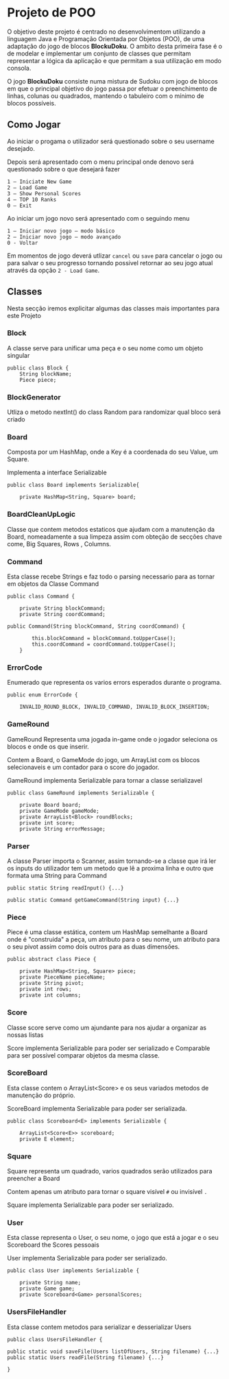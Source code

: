
# Projeto de POO

O objetivo deste projeto é centrado no desenvolvimentom utilizando a linguagem Java e Programação Orientada por Objetos (POO), de uma adaptação do jogo de blocos __BlockuDoku__. O ambito desta primeira fase é o de modelar e implementar um conjunto de classes que permitam representar a lógica da aplicação e que permitam a sua utilização em modo consola. 

O jogo __BlockuDoku__ consiste numa mistura de Sudoku com jogo de blocos em que o principal objetivo do
jogo passa por efetuar o preenchimento de linhas, colunas ou quadrados, mantendo o tabuleiro com o
mínimo de blocos possíveis.

## Como Jogar

Ao iniciar o progama o utilizador será questionado sobre o seu username desejado. 

Depois será apresentado com o menu principal onde denovo será questionado sobre o que desejará fazer

```
1 – Iniciate New Game
2 – Load Game
3 – Show Personal Scores
4 – TOP 10 Ranks
0 – Exit
```

Ao iniciar um jogo novo será apresentado com o seguindo menu

```
1 – Iniciar novo jogo – modo básico
2 – Iniciar novo jogo – modo avançado
0 - Voltar
```

Em momentos de jogo deverá utlizar `cancel` ou `save` para cancelar o jogo ou para salvar o seu progresso tornando possivel retornar ao seu jogo atual através da opção ``2 - Load Game``.
## Classes

Nesta secção iremos  explicitar algumas das classes mais importantes para este Projeto

### Block

A classe serve para unificar uma peça e o seu nome como um objeto singular

```
public class Block {
    String blockName;
    Piece piece;
```

### BlockGenerator
Utliza o metodo nextInt() do class Random para randomizar qual bloco será criado 

### Board
Composta por um HashMap, onde a Key é a coordenada do seu Value, um Square.

Implementa a interface Serializable

```
public class Board implements Serializable{
    
    private HashMap<String, Square> board;
```

### BoardCleanUpLogic
Classe que contem metodos estaticos que ajudam com a manutenção da Board, nomeadamente a sua limpeza assim com obteção de secções chave come, Big Squares, Rows , Columns.

### Command
Esta classe recebe Strings e faz todo o parsing necessario para as tornar em objetos da Classe Command

```
public class Command {
    
    private String blockCommand;
    private String coordCommand;

public Command(String blockCommand, String coordCommand) {
        
        this.blockCommand = blockCommand.toUpperCase();
        this.coordCommand = coordCommand.toUpperCase();
    }
```

### ErrorCode 
Enumerado que representa os varios errors esperados durante o programa.

```
public enum ErrorCode {
    
    INVALID_ROUND_BLOCK, INVALID_COMMAND, INVALID_BLOCK_INSERTION;
```

### GameRound
GameRound Representa uma jogada in-game onde o jogador seleciona os blocos e onde os que inserir.

Contem a Board, o GameMode do jogo, um ArrayList com os blocos selecionaveis e um contador para o score do jogador.

GameRound implementa Serializable para tornar a classe serializavel

```
public class GameRound implements Serializable {

    private Board board;
    private GameMode gameMode;
    private ArrayList<Block> roundBlocks;
    private int score;
    private String errorMessage;
```

### Parser

A classe Parser importa o Scanner, assim tornando-se a classe que irá ler os inputs do utilizador
tem um metodo que lê a proxima linha e outro que formata uma String para Command

```
public static String readInput() {...}

public static Command getGameCommand(String input) {...}
```
### Piece

Piece é uma classe estática, contem um HashMap semelhante a Board onde é "construida" a peça, um atributo para o seu nome, um atributo para o seu pivot assim como dois outros para as duas dimensões.

```
public abstract class Piece {

    private HashMap<String, Square> piece;
    private PieceName pieceName;
    private String pivot;
    private int rows;
    private int columns;
```
### Score 

Classe score serve como um ajundante para nos ajudar a organizar as nossas listas

Score implementa Serializable para poder ser serializado e Comparable para ser possivel comparar objetos da mesma classe.

### ScoreBoard
Esta classe contem o ArrayList<Score<E>> e os seus variados metodos de manutenção do próprio.

ScoreBoard implementa Serializable para poder ser serializada.

```
public class Scoreboard<E> implements Serializable {

    ArrayList<Score<E>> scoreboard;
    private E element;
```

### Square

Square representa um quadrado, varios quadrados serão utilizados para preencher a Board

Contem apenas um atributo para tornar o square visível `#` ou invisível `.`

Square implementa Serializable para poder ser serializado.

### User

Esta classe representa o User, o seu nome, o jogo que está a jogar e o seu Scoreboard the Scores pessoais

User implementa Serializable para poder ser serializado.

```
public class User implements Serializable {

    private String name;
    private Game game;
    private Scoreboard<Game> personalScores;
```

### UsersFileHandler

Esta classe contem metodos para serializar e desserializar Users 

```
public class UsersFileHandler {

public static void saveFile(Users listOfUsers, String filename) {...}
public static Users readFile(String filename) {...}

}

```